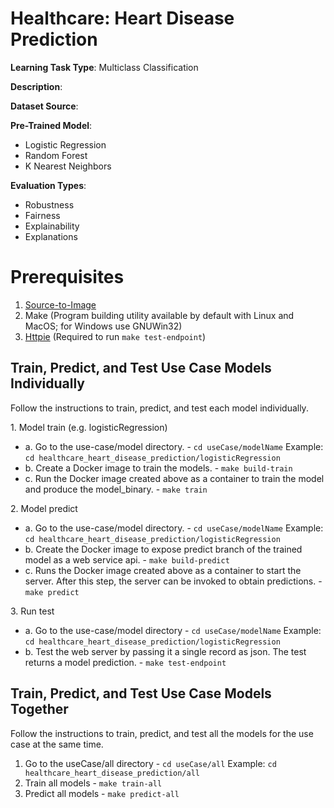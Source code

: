 # Healthcare: Heart Disease Prediction

**Learning Task Type**: Multiclass Classification

**Description**:

**Dataset Source**:

**Pre-Trained Model**:

  - Logistic Regression
  - Random Forest
  - K Nearest Neighbors

**Evaluation Types**:

  - Robustness
  - Fairness
  - Explainability
  - Explanations

# Prerequisites

1. [Source-to-Image](https://github.com/openshift/source-to-image)
2. Make (Program building utility available by default with Linux and MacOS; for Windows use GNUWin32)
3. [Httpie](https://httpie.org/) (Required to run `make test-endpoint`)


## Train, Predict, and Test Use Case Models Individually

Follow the instructions to train, predict, and test each model individually.

1\. Model train (e.g. logisticRegression)

 - a. Go to the use-case/model directory.  - `cd useCase/modelName` Example: `cd healthcare_heart_disease_prediction/logisticRegression`
 - b. Create a Docker image to train the models. -  `make build-train`
 - c. Run the Docker image created above as a container to train the model and produce the model_binary. - `make train`

2\. Model predict

 - a. Go to the use-case/model directory. - `cd useCase/modelName` Example: `cd healthcare_heart_disease_prediction/logisticRegression`
 - b. Create the Docker image to expose predict branch of the trained model as a web service api. -  `make build-predict`
 - c. Runs the Docker image created above as a container to start the server. After this step, the server can be invoked to obtain predictions. -  `make predict`

3\. Run test

 - a. Go to the use-case/model directory - `cd useCase/modelName` Example: `cd healthcare_heart_disease_prediction/logisticRegression`
 - b. Test the web server by passing it a single record as json. The test returns a model prediction. - `make test-endpoint`

## Train, Predict, and Test Use Case Models Together

Follow the instructions to train, predict, and test all the models for the use case at the same time.

1. Go to the useCase/all directory - `cd useCase/all` Example: `cd healthcare_heart_disease_prediction/all`
2. Train all models -  `make train-all`
3. Predict all models -  `make predict-all`
